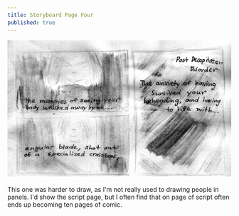 ```yaml
---
title: Storyboard Page Four
published: true
---
```

![image](https://github.com/LWFlouisa/uploadedfairySynd/blob/master/Pages/storyboard_page4.png?raw=true)

This one was harder to draw, as I'm not really used to drawing people in panels. I'd show the script page, but I often find that on page of script often ends up becoming ten pages of comic.
